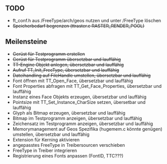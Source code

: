 ## TODO
- ft_conf.h aus /FreeType/arch/geos nutzen und unter /FreeType löschen
- ~~Speicherbedarf begrenzen (ttraster.c RASTER_RENDER_POOL)~~

## Meilensteine
- ~~Gerüst für Testprogramm erstellen~~
- ~~Gerüst für Testprogramm übersetzbar und lauffähig~~
- ~~TT-Engine Objekt anlegen, übersetzbar und lauffähig~~
- ~~Aufruf TT_Init_FreeType, übersetzbar und lauffähig~~
- ~~Dateihandling auf FileHandle umstellen, übersetzbar und lauffähig~~
- Font öffnen mit TT_Open_Face, übersetzbar und lauffähig
- Font Properties abfragen mit TT_Get_Face_Properties, übersetzbar und lauffähig
- Instanz eines Face Objekts erzeugen, übersetzbar und lauffähig
- Pointsize mit TT_Set_Instance_CharSize setzen, übersetbar und lauffähig
- Glyph als Bitmap erzeugen, übersetzbar und lauffähig
- Bitmap im Testprogramm anzeigen, übersetzbar und lauffähig
- Zeichensatz im Testprogramm anzeigen, übersetzbar und lauffähig
- Memorymanagement auf Geos Spezifika (hugemem.c könnte genügen) umstellen, übersetzbar und lauffähig
- Extension für Kerning aktivieren
- angepasstes FreeType in Treibersourcen verschieben
- FreeType in Treiber integrieren
- Registrierung eines Fonts anpassen (FontID, TTC???) 
